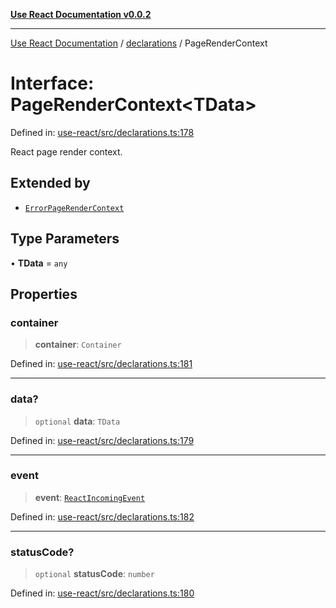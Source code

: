 [**Use React Documentation v0.0.2**](../../README.md)

***

[Use React Documentation](../../modules.md) / [declarations](../README.md) / PageRenderContext

# Interface: PageRenderContext\<TData\>

Defined in: [use-react/src/declarations.ts:178](https://github.com/stonemjs/use-react/blob/0635de04acc6b3a5c28dcf07d1e12a39a8b5e0b9/src/declarations.ts#L178)

React page render context.

## Extended by

- [`ErrorPageRenderContext`](ErrorPageRenderContext.md)

## Type Parameters

• **TData** = `any`

## Properties

### container

> **container**: `Container`

Defined in: [use-react/src/declarations.ts:181](https://github.com/stonemjs/use-react/blob/0635de04acc6b3a5c28dcf07d1e12a39a8b5e0b9/src/declarations.ts#L181)

***

### data?

> `optional` **data**: `TData`

Defined in: [use-react/src/declarations.ts:179](https://github.com/stonemjs/use-react/blob/0635de04acc6b3a5c28dcf07d1e12a39a8b5e0b9/src/declarations.ts#L179)

***

### event

> **event**: [`ReactIncomingEvent`](../type-aliases/ReactIncomingEvent.md)

Defined in: [use-react/src/declarations.ts:182](https://github.com/stonemjs/use-react/blob/0635de04acc6b3a5c28dcf07d1e12a39a8b5e0b9/src/declarations.ts#L182)

***

### statusCode?

> `optional` **statusCode**: `number`

Defined in: [use-react/src/declarations.ts:180](https://github.com/stonemjs/use-react/blob/0635de04acc6b3a5c28dcf07d1e12a39a8b5e0b9/src/declarations.ts#L180)
